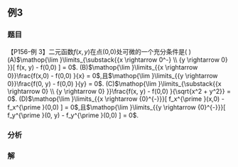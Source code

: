 ## 例3
### 题目
【P156-例 3】二元函数$f(x, y)$在点(0,0)处可微的一个充分条件是( )
(A)$\mathop{\lim }\limits_{\substack{{x \rightarrow  0^-} \\  {y \rightarrow  0} }}[ f(x, y) - f(0,0) ] = 0$.
(B)$\mathop{\lim }\limits_{{x \rightarrow  0}}\frac{f(x,0) - f(0,0) }{x} = 0$,且$\mathop{\lim }\limits_{{y \rightarrow  0}}\frac{f(0, y) - f(0,0) }{y} = 0$.
(C)$\mathop{\lim }\limits_{\substack{{x \rightarrow  0} \\  {y \rightarrow  0} }}\frac{f(x, y) - f(0,0) }{\sqrt{x^2 + y^2}} = 0$.
(D)$\mathop{\lim }\limits_{{x \rightarrow  {0}^{-}}}[ f_x^{\prime }(x,0) - f_x^{\prime }(0,0) ] = 0$,且$\mathop{\lim }\limits_{{y \rightarrow  {0}^{-}}}[ f_y^{\prime }(0, y) - f_y^{\prime }(0,0) ] = 0$.
### 分析

### 解